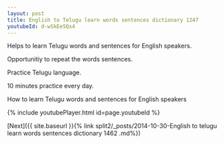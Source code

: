 ```yaml
---
layout: post
title: English to Telugu learn words sentences dictionary 1247 
youtubeId: d-wSkEe5Qs4
---
```

 
 
Helps to learn Telugu words and sentences for English speakers.

Opportunitiy to repeat the words sentences. 

Practice Telugu language. 
 
10 minutes practice every day. 
 
How to learn Telugu words and sentences for English speakers 
 
{% include youtubePlayer.html id=page.youtubeId %}
 
 
[Next]({{ site.baseurl }}{% link  split2/_posts/2014-10-30-English to telugu learn words sentences dictionary 1462 .md%})
 
